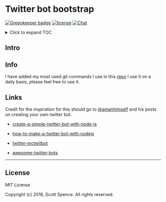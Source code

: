 # Twitter bot bootstrap

[![Greenkeeper badge](https://badges.greenkeeper.io/spences10/twitter-bot-bootstrap.svg)](https://greenkeeper.io/)
[![license](https://img.shields.io/github/license/mashape/apistatus.svg)](http://opensource.org/licenses/MIT)
[![Chat](https://badges.gitter.im/awesome-twitter-bots/Lobby.svg)][gitter-url]

<!--links-->

[gitter-url]: https://gitter.im/awesome-twitter-bots/Lobby?utm_source=badge&utm_medium=badge&utm_campaign=pr-badge&utm_content=badge

<details>
  <summary>Click to expand TOC</summary>

<!-- TOC -->

* [Twitter bot bootstrap](#twitter-bot-bootstrap)
  * [Intro](#intro)
  * [Info](#info)
  * [Links](#links)
  * [License](#license)

<!-- /TOC -->

</details>

## Intro

## Info

I have added my most used git commands I use in this
[repo][cheetsheets] I use it on a daily basis, please feel free to use
it.

<!--link-->

[cheetsheets]: https://github.com/spences10/cheat-sheets/blob/master/git.md

## Links

Credit for the inspiration for this should go to
[@amanhimself](https://twitter.com/amanhimself) and his posts on
creating your own twitter bot.

* [create-a-simple-twitter-bot-with-node-js](https://hackernoon.com/create-a-simple-twitter-bot-with-node-js-5b14eb006c08#.flysreo60)

* [how-to-make-a-twitter-bot-with-nodejs](https://chatbotslife.com/how-to-make-a-twitter-bot-with-nodejs-d5cb04fdbf97#.h5ah8dq5n)

* [twitter-mctwitbot](https://medium.com/@spences10/twitter-mctwitbot-4d15cd005dc0#.dp9q5f427)

* [awesome-twitter-bots](https://github.com/amandeepmittal/awesome-twitter-bots)

---

## License

MIT License

Copyright (c) 2018, Scott Spence. All rights reserved.
